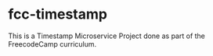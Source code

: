 # fcc-timestamp
This is a Timestamp Microservice Project done as part of the FreecodeCamp curriculum.
